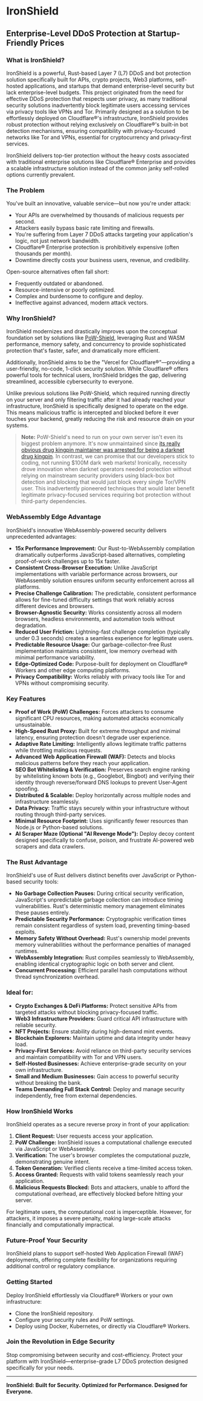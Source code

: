 # IronShield

## Enterprise-Level DDoS Protection at Startup-Friendly Prices

### What is IronShield?

IronShield is a powerful, Rust-based Layer 7 (L7) DDoS and bot protection solution specifically built for APIs, crypto projects, Web3 platforms, self-hosted applications, and startups that demand enterprise-level security but lack enterprise-level budgets. This project originated from the need for effective DDoS protection that respects user privacy, as many traditional security solutions inadvertently block legitimate users accessing services via privacy tools like VPNs and Tor. Primarily designed as a solution to be effortlessly deployed on Cloudflare®'s infrastructure, IronShield provides robust protection without relying exclusively on Cloudflare®'s built-in bot detection mechanisms, ensuring compatibility with privacy-focused networks like Tor and VPNs, essential for cryptocurrency and privacy-first services.

IronShield delivers top-tier protection without the heavy costs associated with traditional enterprise solutions like Cloudflare® Enterprise and provides a scalable infrastructure solution instead of the common janky self-rolled options currently prevalent.

### The Problem

You've built an innovative, valuable service—but now you're under attack:

- Your APIs are overwhelmed by thousands of malicious requests per second.
- Attackers easily bypass basic rate limiting and firewalls.
- You're suffering from Layer 7 DDoS attacks targeting your application's logic, not just network bandwidth.
- Cloudflare® Enterprise protection is prohibitively expensive (often thousands per month).
- Downtime directly costs your business users, revenue, and credibility.

Open-source alternatives often fall short:
- Frequently outdated or abandoned.
- Resource-intensive or poorly optimized.
- Complex and burdensome to configure and deploy.
- Ineffective against advanced, modern attack vectors.

### Why IronShield?

IronShield modernizes and drastically improves upon the conceptual foundation set by solutions like [PoW-Shield](https://github.com/RuiSiang/PoW-Shield.git), leveraging Rust and WASM performance, memory safety, and concurrency to provide sophisticated protection that's faster, safer, and dramatically more efficient.

Additionally, IronShield aims to be the "Vercel for Cloudflare®"—providing a user-friendly, no-code, 1-click security solution. While Cloudflare® offers powerful tools for technical users, IronShield bridges the gap, delivering streamlined, accessible cybersecurity to everyone.

Unlike previous solutions like PoW-Shield, which required running directly on your server and only filtering traffic after it had already reached your infrastructure, IronShield is specifically designed to operate on the edge. This means malicious traffic is intercepted and blocked before it ever touches your backend, greatly reducing the risk and resource drain on your systems.

> **Note:** PoW-Shield's need to run on your own server isn't even its biggest problem anymore. It's now unmaintained since [its really obvious drug kingpin maintainer was arrested for being a darknet drug kingpin](https://www.ice.gov/news/releases/incognito-market-owner-arrested-operating-one-largest-online-narcotics-marketplaces). In contrast, we can promise that our developers stick to coding, not running $100M dark web markets! Ironically, necessity drove innovation when darknet operators needed protection without relying on mainstream security providers using black-box bot detection and blocking that would just block every single Tor/VPN user. This inadvertently pioneered techniques that would later benefit legitimate privacy-focused services requiring bot protection without third-party dependencies.

### WebAssembly Edge Advantage

IronShield's innovative WebAssembly-powered security delivers unprecedented advantages:

- **15x Performance Improvement:** Our Rust-to-WebAssembly compilation dramatically outperforms JavaScript-based alternatives, completing proof-of-work challenges up to 15x faster.
- **Consistent Cross-Browser Execution:** Unlike JavaScript implementations with variable performance across browsers, our WebAssembly solution ensures uniform security enforcement across all platforms.
- **Precise Challenge Calibration:** The predictable, consistent performance allows for fine-tuned difficulty settings that work reliably across different devices and browsers.
- **Browser-Agnostic Security:** Works consistently across all modern browsers, headless environments, and automation tools without degradation.
- **Reduced User Friction:** Lightning-fast challenge completion (typically under 0.3 seconds) creates a seamless experience for legitimate users.
- **Predictable Resource Usage:** Our garbage-collector-free Rust implementation maintains consistent, low memory overhead with minimal performance variability.
- **Edge-Optimized Code:** Purpose-built for deployment on Cloudflare® Workers and other edge computing platforms.
- **Privacy Compatibility:** Works reliably with privacy tools like Tor and VPNs without compromising security.

### Key Features

- **Proof of Work (PoW) Challenges:** Forces attackers to consume significant CPU resources, making automated attacks economically unsustainable.
- **High-Speed Rust Proxy:** Built for extreme throughput and minimal latency, ensuring protection doesn't degrade user experience.
- **Adaptive Rate Limiting:** Intelligently allows legitimate traffic patterns while throttling malicious requests.
- **Advanced Web Application Firewall (WAF):** Detects and blocks malicious patterns before they reach your application.
- **SEO Bot Whitelisting & Verification:** Preserves search engine ranking by whitelisting known bots (e.g., Googlebot, Bingbot) and verifying their identity through reverse/forward DNS lookups to prevent User-Agent spoofing.
- **Distributed & Scalable:** Deploy horizontally across multiple nodes and infrastructure seamlessly.
- **Data Privacy:** Traffic stays securely within your infrastructure without routing through third-party services.
- **Minimal Resource Footprint:** Uses significantly fewer resources than Node.js or Python-based solutions.
- **AI Scraper Maze (Optional "AI Revenge Mode"):** Deploy decoy content designed specifically to confuse, poison, and frustrate AI-powered web scrapers and data crawlers.

### The Rust Advantage

IronShield's use of Rust delivers distinct benefits over JavaScript or Python-based security tools:

- **No Garbage Collection Pauses:** During critical security verification, JavaScript's unpredictable garbage collection can introduce timing vulnerabilities. Rust's deterministic memory management eliminates these pauses entirely.
- **Predictable Security Performance:** Cryptographic verification times remain consistent regardless of system load, preventing timing-based exploits.
- **Memory Safety Without Overhead:** Rust's ownership model prevents memory vulnerabilities without the performance penalties of managed runtimes.
- **WebAssembly Integration:** Rust compiles seamlessly to WebAssembly, enabling identical cryptographic logic on both server and client.
- **Concurrent Processing:** Efficient parallel hash computations without thread synchronization overhead.


### Ideal for:

- **Crypto Exchanges & DeFi Platforms:** Protect sensitive APIs from targeted attacks without blocking privacy-focused traffic.
- **Web3 Infrastructure Providers:** Guard critical API infrastructure with reliable security.
- **NFT Projects:** Ensure stability during high-demand mint events.
- **Blockchain Explorers:** Maintain uptime and data integrity under heavy load.
- **Privacy-First Services:** Avoid reliance on third-party security services and maintain compatibility with Tor and VPN users.
- **Self-Hosted Businesses:** Achieve enterprise-grade security on your own infrastructure.
- **Small and Medium Businesses:** Gain access to powerful security without breaking the bank.
- **Teams Demanding Full Stack Control:** Deploy and manage security independently, free from external dependencies.

### How IronShield Works

IronShield operates as a secure reverse proxy in front of your application:

1. **Client Request:** User requests access your application.
2. **PoW Challenge:** IronShield issues a computational challenge executed via JavaScript or WebAssembly.
3. **Verification:** The user's browser completes the computational puzzle, demonstrating genuine intent.
4. **Token Generation:** Verified clients receive a time-limited access token.
5. **Access Granted:** Requests with valid tokens seamlessly reach your application.
6. **Malicious Requests Blocked:** Bots and attackers, unable to afford the computational overhead, are effectively blocked before hitting your server.

For legitimate users, the computational cost is imperceptible. However, for attackers, it imposes a severe penalty, making large-scale attacks financially and computationally impractical.

### Future-Proof Your Security

IronShield plans to support self-hosted Web Application Firewall (WAF) deployments, offering complete flexibility for organizations requiring additional control or regulatory compliance. 

### Getting Started

Deploy IronShield effortlessly via Cloudflare® Workers or your own infrastructure:
- Clone the IronShield repository.
- Configure your security rules and PoW settings.
- Deploy using Docker, Kubernetes, or directly via Cloudflare® Workers.

### Join the Revolution in Edge Security

Stop compromising between security and cost-efficiency. Protect your platform with IronShield—enterprise-grade L7 DDoS protection designed specifically for your needs.

---

**IronShield: Built for Security. Optimized for Performance. Designed for Everyone.**
